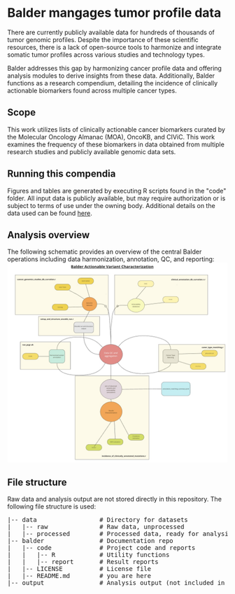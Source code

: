 # Balder mangages tumor profile data
There are currently publicly available data for hundreds of thousands of tumor genomic profiles. Despite the importance of these scientific resources, there is a lack of open-source tools to harmonize and integrate somatic tumor profiles across various studies and technology types.

Balder addresses this gap by harmonizing cancer profile data and offering analysis modules to derive insights from these data. Additionally, Balder functions as a research compendium, detailing the incidence of clinically actionable biomarkers found across multiple cancer types.

## Scope 
This work utilizes lists of clinically actionable cancer biomarkers curated by the Molecular Oncology Almanac (MOA), OncoKB, and CIViC. This work examines the frequency of these biomarkers in data obtained from multiple research studies and publicly available genomic data sets.

## Running this compendia 
Figures and tables are generated by executing R scripts found in the "code" folder. All input data is publicly available, but may require authorization or is subject to terms of use under the owning body. Additional details on the data used can be found
[here](code/reports/balder_raw_data_sources.pdf).

## Analysis overview 
The following schematic provides an overview of the central Balder operations including data harmonization, annotation, QC, and reporting:
<img src="code/reports/Balder_workflow.jpg">


## File structure
Raw data and analysis output are not stored directly in this repository. The following file structure is used: 

<pre>
|-- data                 # Directory for datasets
|   |-- raw              # Raw data, unprocessed
|   |-- processed        # Processed data, ready for analysis
|-- balder               # Documentation repo
|   |-- code             # Project code and reports
|   |   |-- R            # Utility functions
|   |   |-- report       # Result reports
|   |-- LICENSE          # License file
|   |-- README.md        # you are here
|-- output               # Analysis output (not included in git repo)
<pre>

